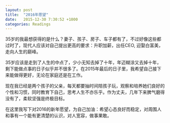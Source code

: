 ```yaml
---
layout: post
title:  "2016年愿望"
date:   2015-12-30 7:30:52 +1000
categories: Readings
---
```

35岁的我最想获得的是什么？妻子、孩子、房子、车子都有了，不过好像这些都过时了，现代人应该对自己提出更高的要求：升职加薪，出任CEO, 迎娶白富美，走向人生的巅峰。

35岁应该是走到了人生的中点了，少小无知去掉了十年，年迈糊涂又去掉十年，剩下能做点事的日子似乎并不很多了。在2015年最后的日子里，我希望自己接下来能做得更好，无论在家庭还是在工作。

现在我已经是两个孩子的父亲，每天都要抽时间陪孩子玩，观察和培养她们良好的个性和习惯，同时教育下自己，思考人生不亦乐乎。作为丈夫，几年下来脾气磨得没有了，柔软坚强是终极目标。

在这里我写下对2016的新年愿望，为自己加油：希望心态良好而稳定，对周围人和事有一个能有更清楚的认识，对人宽容，做事果敢。